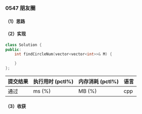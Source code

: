 ### 0547 朋友圈

#### （1）思路

#### （2）实现

```cpp
class Solution {
public:
    int findCircleNum(vector<vector<int>>& M) {

    }
};
```

| 提交结果 | 执行用时 (pctl%) | 内存消耗 (pctl%) | 语言 |
|:---------|:-----------------|:-----------------|:-----|
| 通过     |  ms (%)   |  MB (%)  | cpp  |

#### （3）收获
